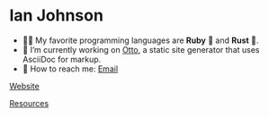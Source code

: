 # Ian Johnson

- 👨‍💻 My favorite programming languages are **Ruby** 💎 and **Rust** 🦀.
- 🔭 I’m currently working on [Otto](https://github.com/tacoda/ottogen), a static site generator that uses AsciiDoc for markup.
- 💬 How to reach me: [Email](mailto:tacoda@hey.com)

[Website](https://www.tacoda.dev)

[Resources](https://github.com/tacoda/resources/blob/main/README.md)
